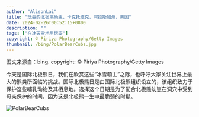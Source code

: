 ```yaml
---
author: "AlisonLai"
title: "玩耍的北极熊幼崽，卡克托维克，阿拉斯加州，美国"
date: 2024-02-26T00:52:15+0800
description: ""
tags: ["在冰天雪地里玩耍"]
copyright: © Piriya Photography/Getty Images
thumbnail: /bing/PolarBearCubs.jpg
---
```

图文来源自：bing.  copyright: © Piriya Photography/Getty Images

今天是国际北极熊日，我们在欣赏这些“冰雪萌主”之际，也呼吁大家关注世界上最大的熊类所面临的挑战。国际北极熊日是由国际北极熊组织设立的，该组织致力于保护这些哺乳动物及其栖息地。选择这个日期是为了配合北极熊幼崽在洞穴中受到母亲保护的时间，因为这是北极熊一生中最脆弱的时期。

![PolarBearCubs](/bing/PolarBearCubs.jpg)

